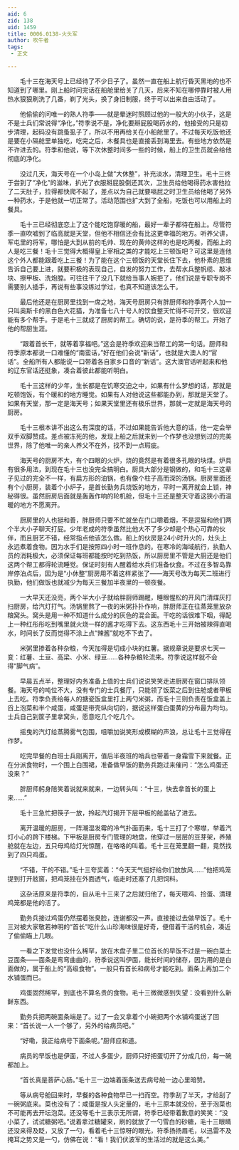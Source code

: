 ```yaml
---
aid: 6
zid: 138
uid: 1459
title: 0006.0138-火头军
author: 吹牛者
tags: 
 - 正文

---
```




　　毛十三在海天号上已经待了不少日子了。虽然一直在船上航行昏天黑地的也不知道到了哪里。刚上船时问完话在船舱里给关了几天，后来不知在哪停靠时被人用热水狠狠刷洗了几番，剃了光头，换了身旧制服，终于可以出来自由活动了。

　　他偷偷的问唯一的熟人符季——就是晕迷时照顾过他的一般大的小伙子，这是不是士兵们常说得“净化，”符季说不是，净化要掰屁股喝药水的，他接受的只是初步清理，起码没有跳蚤虱子了，所以不用再给关在小船舱里了。不过每天吃饭他还是要在小隔舱里单独吃，吃完之后，木餐具也是直接丢到海里去。有些地方依然是不许进去的。符季和他说，等下次休整时间多一些的时候，船上的卫生员就会给他彻底的净化。

　　没过几天，海天号在一个小岛上做“大休整”，补充淡水，清理卫生。毛十三终于尝到了“净化”的滋味，扒光了衣服掰屁股倒还其次，卫生员给他喝得药水害他拉了二天肚子，拉得都快爬不起了，差点以为自己就要嗝屁之时卫生员给他喝了另外一种药水，于是他就一切正常了。活动范围也扩大到了全船，吃饭也可以用船上的餐具。

　　毛十三已经彻底恋上了这个能吃饱穿暖的船，最好一辈子都待在船上。尽管符季一直吹嘘到了临高就是天堂，但他不相信还会有比这更幸福的地方。听养父讲，军屯里的将军，哪怕是大到从前的毛帅、现在的黄帅这样的也是吃两餐，而船上的人是吃三餐！毛十三觉得大概得皇上宰相之类的才能吃上三顿饭吧？可这里是连他这个外人都能跟着吃上三餐！为了能在这个三顿饭的天堂长住下去，他朴素的思维告诉自己要上进，就要积极的表现自己，自发的努力工作，去帮水兵整帆缆、敲冰块、擦甲板、洗炮膛。可往往干了没几下就给当事人婉拒了，他们说是专职专岗不需要别人插手，再说有些事没练过学过，也真不知道该怎么干。

　　最后他还是在厨房里找到一席之地，海天号厨房只有胖厨师和符季两个人加一只叫奥斯卡的黑白色大花猫，为准备七八十号人的饮食整天忙得不可开交，很欢迎能有多个帮手。于是毛十三就成了厨房的帮工。确切的说，是符季的帮工。开始了他的帮厨生涯。

　　“跟着首长干，就等着享福吧。”这会是符季欢迎来当帮工的第一句话。厨师和符季原本都说一口难懂的“南蛮话，”好在他们会说“新话”，也就是大澳人的“官话”。全船所有人都能说一口带着各自家乡口音的“新话”。这大澳官话听起来和他的辽东官话还挺象，凑合着彼此都能听明白。

　　毛十三这样的少年，生长都是在饥寒交迫之中，如果有什么梦想的话，那就是吃顿饱饭，有个暖和的地方睡觉。如果有人对他说这些都能办到，那就是天堂了。如果有天堂，那一定是海天号；如果天堂里还有极乐世界，那就一定就是海天号的厨房。

　　毛十三根本讲不出这么有深度的话，不过如果能告诉他大意的话，他一定会举双手双脚赞成。差点被冻死的他，发现上船之后就来到一个作梦也没想到过的完美世界，除了他唯一的亲人养父不在外，找不到一点瑕疵。

　　海天号的厨房不大，有个四眼的火炉，烧的竟然是有着很多孔眼的块煤。炉具有很多用法，到现在毛十三也没完全搞明白。厨具大部分是钢做的，和毛十三这辈子见过的完全不一样，有扁方形的油锅，也有像个柱子高而深的汤锅。厨房里面还有个小厨房，装着个小炉子，是首长勤务兵烧饭的地方，平时一离开就会上锁，神秘得很。虽然厨房后面就是轰轰作响的轮机舱，但毛十三还是整天守着这狭小而温暖的地方不愿离开。

　　厨房里的人也挺和善，胖厨师只要不忙就坐在门口嚼着烟，不是逗猫和他们两个半大小子聊天打屁。少年老成的符季虽然比他大不了多少却是个热心可靠的伙伴，而且厨艺不错，经常指点他该怎么做。船上的伙房是24小时升火的，灶头上永远煮着食物。因为水手们是按照四小时一班作息的。在寒冷的海域航行，执勤人员的消耗极大，必须保证每班都能按时吃到热饭，所以厨房里不管是大厨还是他们这两个帮工都得轮流睡觉。保证时刻有人醒着给水兵们准备伙食。不过在多智岛靠岸停泊点后，因为是“小休整”厨房用不着这样紧张了——海天号改为每天二班进行执勤，他们做饭也就减少为每天三餐加半夜里的一顿夜餐。

　　一大早天还没亮，两个半大小子就给胖厨师踢醒，睡眼惺松的开风门清煤灰打扫厨房，给汽灯打气。汤锅里熬了一夜的米粥扑扑作响，胖厨师正在往蒸笼里放杂粮窝头。窝头是用一种不知道什么成分的灰色的混合面。干吃的话很难下咽，得配上一种红彤彤吃到嘴里就火烧一样的酱才吃得下去。这东西毛十三开始被辣得直喝水，时间长了反而觉得不涂上点“辣酱”就吃不下去了。

　　米粥里掺着各种杂粮，今天加得是切成小块的红薯。据规章说是要求七天一变：红薯、土豆、高梁、小米、绿豆……各种杂粮轮流来。符季说这样就不会得“脚气病”。

　　早晨五点半，整理好内务准备上值的士兵们说说笑笑走进厨房在窗口排队领餐。海天号的吨位不大，没有专门的士兵餐厅，只能领了饭菜之后到住舱或者甲板上去吃。符季负责给每人的搪瓷饭盒里打上两勺米粥，而毛十三则负责在饭盒盖上舀上泡菜和半个咸蛋，咸蛋是带壳纵向切的，据说这样蛋白蛋黄的分布最为均匀。士兵自己到筐子里拿窝头，愿意吃几个吃几个。

　　摇曳的汽灯给蒸腾雾气包围，咀嚼加说笑形成模糊的声浪，总让毛十三觉得在作梦。

　　吃完早餐的白班士兵刚离开，值后半夜班的哨兵也带着一身霜雪下来就餐。正在分派食物时，一个围上白围裙，准备做早饭的勤务兵跑过来催问：“怎么鸡蛋还没来？”

　　胖厨师躬身陪笑着说就来就来，一边转头叫：“十三，快去拿首长的蛋上来……”

　　毛十三急忙把筷子一放，拎起汽灯揭开下层甲板的舱盖钻了进去。

　　离开温暖的厨房，一阵潮湿发霉的冷气扑面而来，毛十三打了个寒噤，举着汽灯小心的跨下楼梯。下甲板是厨房专门管理的地盘，他穿过一层层的豆芽架，养殖舱就在左边，五只母鸡给灯光惊醒，在咯咯的叫着。毛十三在笼里翻一翻，竟然找到了四只鸡蛋。

　　“不错，干的不错。”毛十三夸奖着：“今天天气挺好给你们放放风……”他把鸡笼提到打开舷窗，把鸡笼挂在外面透气，临走时还塞了几把饲料。

　　这杂活原来是符季的，自从毛十三来了之后就归他了，每天喂鸡、捡蛋、清理鸡笼都是他的活了。

　　勤务兵接过鸡蛋仍然摆着张臭脸，连谢都没一声。直接接过去做早饭了。毛十三对被大家敬若神明的“首长”吃什么山珍海味很是好奇，便借着干活的机会，凑近了偷偷瞄上几眼。

　　一看之下发觉也没什么稀罕，放在木盘子里二位首长的早饭不过是一碗白菜土豆面条——面条是弯弯曲曲的，符季说这叫伊面，能长时间的储存，因为用的是白面做的，属于船上的“高级食物”。一般只有首长和病号才能吃到。面条上再加二个水铺蛋而已。

　　鸡蛋固然稀罕，到底也不算名贵的食物。毛十三微微感到失望：没看到什么新鲜东西。

　　勤务兵把两碗面条端是了。过了一会又拿着个小碗把两个水铺鸡蛋送了回来：“首长说一人一个够了，另外的给病员吧。”

　　“好嘞，我正给病号下面条呢。”厨师应和道。

　　病员的早饭也是伊面，不过人多蛋少，厨师只好把蛋切开了分成几份，每一碗都加上。

　　“首长真是菩萨心肠。”毛十三一边端着面条送去病号舱一边心里暗赞。

　　等从病号舱回来时，早餐的各种食物早已一扫而空。符季刮了半天，才给刮了一碗粥底来。菜也没有了：咸蛋是按人头定量的，毛十三原本就没份，至于泡菜也不可能再去开坛泡菜。还没等毛十三表示无所谓，符季已经带着歉意的笑笑：“没小菜了，试试糖粥吧。”说着拿过糖罐来，刷的就放了一勺雪白的砂糖，毛十三眼睛还没来得及眨，又放了一勺，看着毛十三惊呀的眼光，符季扬扬眉毛，以迅雷不及掩耳之势又是一勺，仿佛在说：“看！我们伏波军的生活过的就是这么美。”


